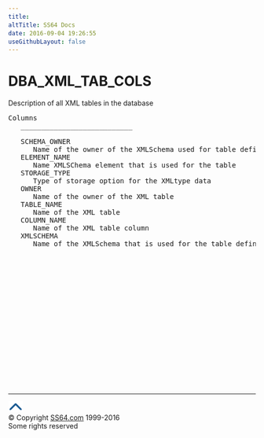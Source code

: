 ```yaml
---
title:
altTitle: SS64 Docs
date: 2016-09-04 19:26:55
useGithubLayout: false
---
```

<!-- #BeginLibraryItem "/Library/head_orad.lbi" --><!-- #EndLibraryItem --><h1>DBA_XML_TAB_COLS </h1><p> Description of all XML tables in the database </p> 
 
<pre>Columns
   ___________________________
 
   SCHEMA_OWNER
      Name of the owner of the XMLSchema used for table definition
   ELEMENT_NAME
      Name XMLSChema element that is used for the table
   STORAGE_TYPE
      Type of storage option for the XMLtype data
   OWNER
      Name of the owner of the XML table
   TABLE_NAME
      Name of the XML table
   COLUMN_NAME
      Name of the XML table column
   XMLSCHEMA
      Name of the XMLSchema that is used for the table definition

</pre><!-- #BeginLibraryItem "/Library/foot_orad.lbi" --><p>
<!-- oracle-footer -->
<ins class="adsbygoogle" style="display:inline-block;width:300px;height:250px" data-ad-client="ca-pub-6140977852749469" data-ad-slot="4275490898"></ins>
<script>
(adsbygoogle = window.adsbygoogle || []).push({});
</script></p>
<hr>
<div id="bl" class="footer"><a href="DBA_XML_TAB_COLS.html#"><img src="../images/top.png" width="30" height="22" alt="Back to the Top"></a></div>
<div id="br" class="footer, tagline">© Copyright <a href="http://ss64.com/">SS64.com</a> 1999-2016<br>
Some rights reserved</div>
<!-- #EndLibraryItem -->

